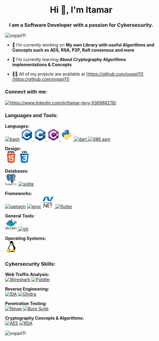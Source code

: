 <h1 align="center">Hi 👋, I'm Itamar</h1>
<h3 align="center">I am a Software Developer with a passion for Cybersecurity.</h3>

<p align="left"> <img src="https://komarev.com/ghpvc/?username=ooppii11&label=Profile%20views&color=0e75b6&style=flat" alt="ooppii11" /> </p>

- 🔭 I’m currently working on **My own Library with useful Algorithms and Concepts such as AES, RSA, P2P, Raft consensus and more**

- 🌱 I’m currently learning **About Cryptography Algorithms implementations & Concepts**

- 👨‍💻 All of my projects are available at [https://github.com/ooppii11](https://github.com/ooppii11)

<h3 align="left">Connect with me:</h3>
<p align="left">
<a href="https://www.linkedin.com/in/itamar-levy-936988278/" target="blank"><img align="center" src="https://raw.githubusercontent.com/rahuldkjain/github-profile-readme-generator/master/src/images/icons/Social/linked-in-alt.svg" alt="https://www.linkedin.com/in/itamar-levy-936988278/" height="30" width="40" /></a>
</p>

<h3 align="left">Languages and Tools:</h3>
<p align="left">
  
  <b>Languages:</b><br>
  <a href="https://www.gnu.org/software/bash/" target="_blank" rel="noreferrer"> <img src="https://www.vectorlogo.zone/logos/gnu_bash/gnu_bash-icon.svg" alt="bash" width="40" height="40"/></a> 
  <a href="https://www.cprogramming.com/" target="_blank" rel="noreferrer"> <img src="https://raw.githubusercontent.com/devicons/devicon/master/icons/c/c-original.svg" alt="c" width="40" height="40"/> </a> 
  <a href="https://www.w3schools.com/cpp/" target="_blank" rel="noreferrer"> <img src="https://raw.githubusercontent.com/devicons/devicon/master/icons/cplusplus/cplusplus-original.svg" alt="cplusplus" width="40" height="40"/> </a> 
  <a href="https://www.w3schools.com/cs/" target="_blank" rel="noreferrer"> <img src="https://raw.githubusercontent.com/devicons/devicon/master/icons/csharp/csharp-original.svg" alt="csharp" width="40" height="40"/> </a>
  <a href="https://www.python.org" target="_blank" rel="noreferrer"> <img src="https://raw.githubusercontent.com/devicons/devicon/master/icons/python/python-original.svg" alt="python" width="40" height="40"/> </a> 
  <a href="https://dart.dev" target="_blank" rel="noreferrer"> <img src="https://www.vectorlogo.zone/logos/dartlang/dartlang-icon.svg" alt="dart" width="40" height="40"/> </a>
  <a href="https://en.wikipedia.org/wiki/X86_assembly_language" target="_blank" rel="noreferrer"> <img src="https://user-images.githubusercontent.com/5421823/62779159-4cf76880-baaa-11e9-8318-e20a1aaa913a.png" alt="X86 asm" width="45" height="40"/> </a>
 
  <b>Design:</b><br>
  <a href="https://www.w3.org/html/" target="_blank" rel="noreferrer"><img src="https://raw.githubusercontent.com/devicons/devicon/master/icons/html5/html5-original-wordmark.svg" alt="html5" width="40" height="40"/></a> 
  <a href="https://www.w3schools.com/css/" target="_blank" rel="noreferrer"><img src="https://raw.githubusercontent.com/devicons/devicon/master/icons/css3/css3-original-wordmark.svg" alt="css3" width="40" height="40"/></a> 
  
  <b>Databases:</b><br>
  <a href="https://www.postgresql.org" target="_blank" rel="noreferrer"><img src="https://raw.githubusercontent.com/devicons/devicon/master/icons/postgresql/postgresql-original-wordmark.svg" alt="postgresql" width="40" height="40"/></a>
  <a href="https://www.sqlite.org/" target="_blank" rel="noreferrer"><img src="https://www.vectorlogo.zone/logos/sqlite/sqlite-icon.svg" alt="sqlite" width="40" height="40"/></a>

  <b>Frameworks:</b><br>
  <a href="https://dotnet.microsoft.com/apps/xamarin" target="_blank" rel="noreferrer"><img src="https://pbs.twimg.com/profile_images/471641515756769282/RDXWoY7W_400x400.png" alt="xamarin" width="40" height="40"/></a>
  <a href="https://grpc.io/" target="_blank" rel="noreferrer"><img src="https://www.vectorlogo.zone/logos/grpcio/grpcio-icon.svg" alt="grpc" width="40" height="40"/></a>
  <a href="https://dotnet.microsoft.com/" target="_blank" rel="noreferrer"> <img src="https://raw.githubusercontent.com/devicons/devicon/master/icons/dot-net/dot-net-original-wordmark.svg" alt="dotnet" width="40" height="40"/> </a>
  <a href="https://flutter.dev" target="_blank" rel="noreferrer"> <img src="https://www.vectorlogo.zone/logos/flutterio/flutterio-icon.svg" alt="flutter" width="40" height="40"/> </a> 

  <b>General Tools:</b><br>
  <a href="https://www.docker.com/" target="_blank" rel="noreferrer"> <img src="https://raw.githubusercontent.com/devicons/devicon/master/icons/docker/docker-original-wordmark.svg" alt="docker" width="40" height="40"/> </a> 
  <a href="https://git-scm.com/" target="_blank" rel="noreferrer"><img src="https://www.vectorlogo.zone/logos/git-scm/git-scm-icon.svg" alt="git" width="40" height="40"/></a>

  <b>Operating Systems:</b><br>
  <a href="https://www.linux.org/" target="_blank" rel="noreferrer"> <img src="https://raw.githubusercontent.com/devicons/devicon/master/icons/linux/linux-original.svg" alt="linux" width="40" height="40"/></a> 
</p>



<h3 align="left">Cybersecurity Skills:</h3>
<p align="left">
  
  <b>Web Traffic Analysis:</b><br>
  <a href="https://www.wireshark.org/" target="_blank" rel="noreferrer"><img src="https://avatars.githubusercontent.com/u/6233056?s=280&v=4" alt="Wireshark" width="40" height="40"/></a>
  <a href="https://www.telerik.com/fiddler" target="_blank" rel="noreferrer"><img src="https://blog.moabdelfattah.com/wp-content/uploads/2018/09/fiddler.png" alt="Fiddler" width="40" height="40"/></a>
  
  <b>Reverse Engineering:</b><br>
  <a href="https://hex-rays.com/ida-pro/" target="_blank" rel="noreferrer"><img src="https://static.miraheze.org/zenithwiki/0/0d/IDAIcon.png" alt="IDA" width="40" height="40"/></a>
  <a href="https://ghidra-sre.org/" target="_blank" rel="noreferrer"><img src="https://upload.wikimedia.org/wikipedia/commons/thumb/f/f6/Ghidra_logo.svg/512px-Ghidra_logo.svg.png" alt="Ghidra" width="40" height="40"/></a>
  
  <b>Penetration Testing:</b><br>
  <a href="https://nmap.org/" target="_blank" rel="noreferrer"><img src="https://encrypted-tbn0.gstatic.com/images?q=tbn:ANd9GcQ4vbkndf2gRS3v-7lormlTG_irfzTUQHd6-g&s" alt="Nmap" width="40" height="40"/></a>
  <a href="https://portswigger.net/burp" target="_blank" rel="noreferrer"><img src="https://upload.wikimedia.org/wikipedia/commons/2/29/Burpsuite.png" alt="Burp Suite" width="40" height="40"/></a>
  
  <b>Cryptography Concepts & Algorithms:</b><br>
  <a href="https://en.wikipedia.org/wiki/Advanced_Encryption_Standard" target="_blank" rel="noreferrer"><img src="https://encrypted-tbn0.gstatic.com/images?q=tbn:ANd9GcTMjLgC-ENYX0CWK87kjLWROEtJ-VtzLL6kYA&s" alt="AES" width="40" height="40"/></a>
  <a href="https://en.wikipedia.org/wiki/RSA_(cryptosystem)" target="_blank" rel="noreferrer"> <img src="https://w7.pngwing.com/pngs/820/109/png-transparent-rsa-security-hd-logo-thumbnail.png" alt="RSA" width="40" height="40"/> </a>







<p><img align="center" src="https://github-readme-stats.vercel.app/api/top-langs?username=ooppii11&show_icons=true&locale=en&layout=compact" alt="ooppii11" /></p>
